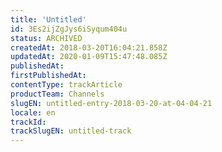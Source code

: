 ```yaml
---
title: 'Untitled'
id: 3Es2ijZgJys6iSyqum404u
status: ARCHIVED
createdAt: 2018-03-20T16:04:21.858Z
updatedAt: 2020-01-09T15:47:48.085Z
publishedAt: 
firstPublishedAt: 
contentType: trackArticle
productTeam: Channels
slugEN: untitled-entry-2018-03-20-at-04-04-21
locale: en
trackId: 
trackSlugEN: untitled-track
---
```



